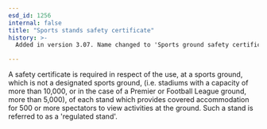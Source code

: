 ```yaml
---
esd_id: 1256
internal: false
title: "Sports stands safety certificate"
history: >-
  Added in version 3.07. Name changed to 'Sports ground safety certificate' in version 4.00.

---
```


A safety certificate is required in respect of the use, at a sports ground, which is not a designated sports ground, (i.e. stadiums with a capacity of more than 10,000, or in the case of a Premier or Football League ground, more than 5,000), of each stand which provides covered accommodation for 500 or more spectators to view activities at the ground. Such a stand is referred to as a 'regulated stand'.

